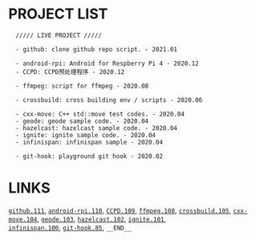 
# PROJECT LIST
```
  ///// LIVE PROJECT /////

  - github: clone github repo script. - 2021.01

  - android-rpi: Android for Respberry Pi 4 - 2020.12
  - CCPD: CCPD预处理程序 - 2020.12

  - ffmpeg: script for ffmpeg - 2020.08

  - crossbuild: cross building env / scripts - 2020.06

  - cxx-move: C++ std::move test codes. - 2020.04
  - geode: geode sample code. - 2020.04
  - hazelcast: hazelcast sample code. - 2020.04
  - ignite: ignite sample code. - 2020.04
  - infinispan: infinispan sample - 2020.04

  - git-hook: playground git hook - 2020.02
```

# LINKS
[`github.111`](http://github.com/is/playgrounds/tree/master/github), 
[`android-rpi.110`](http://github.com/is/playgrounds/tree/master/android-rpi), 
[`CCPD.109`](http://github.com/is/playgrounds/tree/master/CCPD), 
[`ffmpeg.108`](http://github.com/is/playgrounds/tree/master/ffmpeg), 
[`crossbuild.105`](http://github.com/is/playgrounds/tree/master/crossbuild), 
[`cxx-move.104`](http://github.com/is/playgrounds/tree/master/cxx-move), 
[`geode.103`](http://github.com/is/playgrounds/tree/master/geode), 
[`hazelcast.102`](http://github.com/is/playgrounds/tree/master/hazelcast), 
[`ignite.101`](http://github.com/is/playgrounds/tree/master/ignite),   
[`infinispan.100`](http://github.com/is/playgrounds/tree/master/infinispan), 
[`git-hook.85`](http://github.com/is/playgrounds/tree/master/git-hook), 
`__END__`

